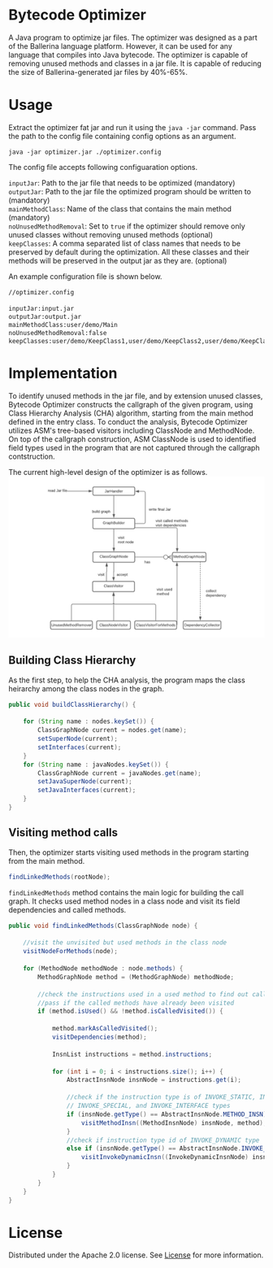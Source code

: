 # Bytecode Optimizer
A Java program to optimize jar files. The optimizer was designed as a part of the Ballerina language platform. However, it can be used for any language that compiles into Java bytecode. The optimizer is capable of removing unused methods and classes in a jar file. It is capable of reducing the size of Ballerina-generated jar files by 40%-65%.

# Usage
Extract the optimizer fat jar and run it using the `java -jar` command. Pass the path to the config file containing config options as an argument. 
```
java -jar optimizer.jar ./optimizer.config
```
The config file accepts following configuaration options. 

`inputJar`: Path to the jar file that needs to be optimized (mandatory)   
`outputJar`: Path to the jar file the optimized program should be written to (mandatory)   
`mainMethodClass`: Name of the class that contains the main method (mandatory)     
`noUnusedMethodRemoval`: Set to `true` if the optimizer should remove only unused classes without removing unused methods (optional)   
`keepClasses`: A comma separated list of class names that needs to be preserved by default during the optimization. All these classes and their methods will be preserved in the output jar as they are. (optional)    

An example configuration file is shown below. 

```
//optimizer.config

inputJar:input.jar
outputJar:output.jar
mainMethodClass:user/demo/Main
noUnusedMethodRemoval:false
keepClasses:user/demo/KeepClass1,user/demo/KeepClass2,user/demo/KeepClass3

```

# Implementation
To identify unused methods in the jar file, and by extension unused classes, Bytecode Optimizer constructs the callgraph of the given program, using Class Hierarchy Analysis (CHA) algorithm, starting from the main method defined in the entry class. To conduct the analysis, Bytecode Optimizer utilizes ASM's tree-based visitors including ClassNode and MethodNode. On top of the callgraph construction, ASM ClassNode is used to identified field types used in the program that are not captured through the callgraph contstruction. 

The current high-level design of the optimizer is as follows. 
![alt text](https://github.com/anjaleeps/BytecodeOptimizer/blob/main/Bytecode%20Optimizer%20design.png)

## Building Class Hierarchy

As the first step, to help the CHA analysis, the program maps the class heirarchy among the class nodes in the graph. 
```Java
public void buildClassHierarchy() {

    for (String name : nodes.keySet()) {
        ClassGraphNode current = nodes.get(name);
        setSuperNode(current);
        setInterfaces(current);
    }
    for (String name : javaNodes.keySet()) {
        ClassGraphNode current = javaNodes.get(name);
        setJavaSuperNode(current);
        setJavaInterfaces(current);
    }
}
```

## Visiting method calls

Then, the optimizer starts visiting used methods in the program starting from the main method. 

```java
findLinkedMethods(rootNode);
```
`findLinkedMethods` method contains the main logic for building the call graph. It checks used method nodes in a class node and visit its field dependencies and called methods. 

```java
public void findLinkedMethods(ClassGraphNode node) {

    //visit the unvisited but used methods in the class node
    visitNodeForMethods(node);

    for (MethodNode methodNode : node.methods) {
        MethodGraphNode method = (MethodGraphNode) methodNode;

        //check the instructions used in a used method to find out called methods
        //pass if the called methods have already been visited
        if (method.isUsed() && !method.isCalledVisited()) {

            method.markAsCalledVisited();
            visitDependencies(method);

            InsnList instructions = method.instructions;

            for (int i = 0; i < instructions.size(); i++) {
                AbstractInsnNode insnNode = instructions.get(i);

                //check if the instruction type is of INVOKE_STATIC, INVOKE_VIRTUAL,
                // INVOKE_SPECIAL, and INVOKE_INTERFACE types
                if (insnNode.getType() == AbstractInsnNode.METHOD_INSN) {
                    visitMethodInsn((MethodInsnNode) insnNode, method);
                }
                //check if instruction type id of INVOKE_DYNAMIC type
                else if (insnNode.getType() == AbstractInsnNode.INVOKE_DYNAMIC_INSN) {
                    visitInvokeDynamicInsn((InvokeDynamicInsnNode) insnNode, method);
                }
            }
        }
    }
}
```
# License

Distributed under the Apache 2.0 license. See [License](https://github.com/anjaleeps/BytecodeOptimizer/blob/main/LICENSE) for more information.
